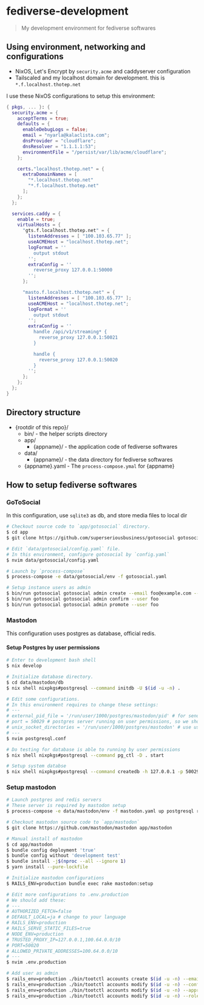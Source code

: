 # fediverse-development

> My development environment for fediverse softwares

## Using environment, networking and configurations

- NixOS, Let's Encrypt by `security.acme` and caddyserver configuration
- Tailscaled and my localhost domain for development. this is `*.f.localhost.thotep.net`

I use these NixOS configurations to setup this environment:

```nix
{ pkgs, ... }: {
  security.acme = {
    acceptTerms = true;
    defaults = {
      enableDebugLogs = false;
      email = "nyarla@kalaclista.com";
      dnsProvider = "cloudflare";
      dnsResolver = "1.1.1.1:53";
      environmentFile = "/persist/var/lib/acme/cloudflare";
    };

    certs."localhost.thotep.net" = {
      extraDomainNames = [
        "*.localhost.thotep.net"
        "*.f.localhost.thotep.net"
      ];
    };
  };

  services.caddy = {
    enable = true;
    virtualHosts = {
      "gts.f.localhost.thotep.net" = {
        listenAddresses = [ "100.103.65.77" ];
        useACMEHost = "localhost.thotep.net";
        logFormat = ''
          output stdout
        '';
        extraConfig = ''
          reverse_proxy 127.0.0.1:50000
        '';
      };

      "masto.f.localhost.thotep.net" = {
        listenAddresses = [ "100.103.65.77" ];
        useACMEHost = "localhost.thotep.net";
        logFormat = ''
          output stdout
        '';
        extraConfig = ''
          handle /api/v1/streaming* {
            reverse_proxy 127.0.0.1:50021
          }

          handle {
            reverse_proxy 127.0.0.1:50020
          }
        '';
      };
    };
  };
}
```

## Directory structure

- {rootdir of this repo}/
  - bin/ - the helper scripts directory
  - app/
    - {appname}/ - the application code of fediverse softwares
  - data/
    - {appname}/ - the data directory for fediverse softwares
  - {appname}.yaml - The `process-compose.ymal` for {appname}

## How to setup fediverse softwares

### GoToSocial

In this configuration, use `sqlite3` as db, and store media files to local dir

```bash
# Checkout source code to `app/gotosocial` directory.
$ cd app
$ git clone https://github.com/superseriousbusiness/gotosocial gotosocial

# Edit `data/gotosocial/config.yaml` file.
# In this environment, configure gotosocial by `config.yaml`
$ nvim data/gotosocial/config.yaml

# Launch by `process-compose`
$ process-compose -e data/gotosocial/env -f gotosocial.yaml

# Setup instance users as admin
$ bin/run gotosocial gotosocial admin create --email foo@example.com --user foo --password "12345!@#$%QAZWSXEDC"
$ bin/run gotosocial gotosocial admin confirm --user foo
$ bin/run gotosocial gotosocial admin promote --user foo
```

### Mastodon

This configuration uses postgres as database, official redis.

#### Setup Postgres by user permissions

```bash
# Enter to development bash shell
$ nix develop

# Initialize database directory.
$ cd data/mastodon/db
$ nix shell nixpkgs#postgresql --command initdb -U $(id -u -n) .

# Edit some configurations.
# In this environment requires to change these settings:
# ---
# external_pid_file = '/run/user/1000/postgres/mastodon/pid' # for send `kill -SIGTERM` to postres instance
# port = 50029 # postgres server running on user permissions, so we should use to non-reserved port
# unix_socket_directories = '/run/user/1000/postgres/mastodon' # use user `/run` directory as socket dir
# ---
$ nvim postgresql.conf

# Do testing for database is able to running by user permissions
$ nix shell nixpkgs#postgresql --command pg_ctl -D . start

# Setup system databse
$ nix shell nixpkgs#postgresql --command createdb -h 127.0.0.1 -p 50029 $(id -u -n)
```

### Setup mastodon

```bash
# Launch postgres and redis servers
# These server is required by mastodon setup
$ process-compose -e data/mastodon/env -f mastodon.yaml up postgresql redis

# Checkout mastodon source code to `app/mastodon`
$ git clone https://github.com/mastodon/mastodon app/mastodon

# Manual install of mastodon
$ cd app/mastodon
$ bundle config deployment 'true'
$ bundle config without 'development test'
$ bundle install -j$(nproc --all --ignore 1)
$ yarn install --pure-lockfile

# Initialize mastodon configurations
$ RAILS_ENV=production bundle exec rake mastodon:setup

# Edit more configurations to .env.production
# We should add these:
# ---
# AUTHORIZED_FETCH=false
# DEFAULT_LOCAL=ja # change to your language
# RAILS_ENV=production
# RAILS_SERVE_STATIC_FILES=true
# NODE_ENV=production
# TRUSTED_PROXY_IP=127.0.0.1,100.64.0.0/10
# PORT=50020
# ALLOWED_PRIVATE_ADDRESSES=100.64.0.0/10
# ---
$ nvim .env.production

# Add user as admin
$ rails_env=production ./bin/tootctl accounts create $(id -u -n) --email "$(id -u -n)@example.com"
$ rails_env=production ./bin/tootctl accounts modify $(id -u -n) --confirm
$ rails_env=production ./bin/tootctl accounts modify $(id -u -n) --approve
$ rails_env=production ./bin/tootctl accounts modify $(id -u -n) --role Admin
```
